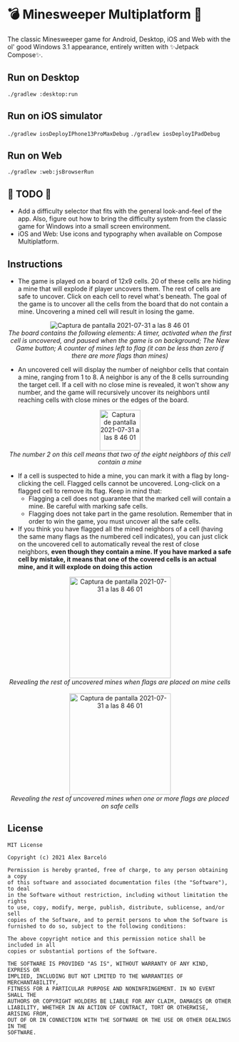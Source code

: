 # :bomb: Minesweeper Multiplatform :triangular_flag_on_post:
The classic Minesweeper game for Android, Desktop, iOS and Web with the ol' good Windows 3.1 appearance, entirely written with :sparkles:Jetpack Compose:sparkles:.

## Run on Desktop
`./gradlew :desktop:run`

## Run on iOS simulator
`./gradlew iosDeployIPhone13ProMaxDebug`
`./gradlew iosDeployIPadDebug`

## Run on Web
`./gradlew :web:jsBrowserRun`

## 🚧 TODO 🚧
- Add a difficulty selector that fits with the general look-and-feel of the app. Also, figure out how to bring the difficulty system from the classic game for Windows into a small screen environment.
- iOS and Web: Use icons and typography when available on Compose Multiplatform.

## Instructions
 - The game is played on a board of 12x9 cells. 20 of these cells are hiding a mine that will explode if player uncovers them. The rest of cells are safe to uncover. Click on each cell to revel what's beneath. The goal of the game is to uncover all the cells from the board that do not contain a mine. Uncovering a mined cell will result in losing the game.
 <p align="center">
  <img alt="Captura de pantalla 2021-07-31 a las 8 46 01" src="https://user-images.githubusercontent.com/7533710/127735670-7966298e-5c6e-42fd-96b9-a10697fc02b4.png">
  <br>
  <i>The board contains the following elements: A timer, activated when the first cell is uncovered, and paused when the game is on background; The New Game button; A counter of mines left to flag (it can be less than zero if there are more flags than mines) </i>
</p>
 
 - An uncovered cell will display the number of neighbor cells that contain a mine, ranging from 1 to 8. A neighbor is any of the 8 cells surrounding the target cell. If a cell with no close mine is revealed, it won't show any number, and the game will recursively uncover its neighbors until reaching cells with close mines or the edges of the board. 
<p align="center">
  <img width="91" alt="Captura de pantalla 2021-07-31 a las 8 46 01" src="https://user-images.githubusercontent.com/7533710/127731669-52385f72-90e8-4212-b4bb-b8710360f4ed.png">
  <br>
  <i>The number 2 on this cell means that two of the eight neighbors of this cell contain a mine</i>
</p>

 - If a cell is suspected to hide a mine, you can mark it with a flag by long-clicking the cell. Flagged cells cannot be uncovered. Long-click on a flagged cell to remove its flag. Keep in mind that: 
   - Flagging a cell does not guarantee that the marked cell will contain a mine. Be careful with marking safe cells.
   - Flagging does not take part in the game resolution. Remember that in order to win the game, you must uncover all the safe cells.
 - If you think you have flagged all the mined neighbors of a cell (having the same many flags as the numbered cell indicates), you can just click on the uncovered cell to automatically reveal the rest of close neighbors, <b>even though they contain a mine. If you have marked a safe cell by mistake, it means that one of the covered cells is an actual mine, and it will explode on doing this action</b>
<p align="center">
  <img width="227" alt="Captura de pantalla 2021-07-31 a las 8 46 01" src="https://user-images.githubusercontent.com/7533710/127733929-681c9d8d-3df3-414d-95cf-a386344e999a.png">
  <br>
  <i>Revealing the rest of uncovered mines when flags are placed on mine cells</i>
  <br><br>
  <img width="227" alt="Captura de pantalla 2021-07-31 a las 8 46 01" src="https://user-images.githubusercontent.com/7533710/127733846-edc5e617-1218-4413-b79c-5f0f3daf9540.png">
  <br>
  <i>Revealing the rest of uncovered mines when one or more flags are placed on safe cells</i>
</p>

## License
```
MIT License

Copyright (c) 2021 Alex Barceló

Permission is hereby granted, free of charge, to any person obtaining a copy
of this software and associated documentation files (the "Software"), to deal
in the Software without restriction, including without limitation the rights
to use, copy, modify, merge, publish, distribute, sublicense, and/or sell
copies of the Software, and to permit persons to whom the Software is
furnished to do so, subject to the following conditions:

The above copyright notice and this permission notice shall be included in all
copies or substantial portions of the Software.

THE SOFTWARE IS PROVIDED "AS IS", WITHOUT WARRANTY OF ANY KIND, EXPRESS OR
IMPLIED, INCLUDING BUT NOT LIMITED TO THE WARRANTIES OF MERCHANTABILITY,
FITNESS FOR A PARTICULAR PURPOSE AND NONINFRINGEMENT. IN NO EVENT SHALL THE
AUTHORS OR COPYRIGHT HOLDERS BE LIABLE FOR ANY CLAIM, DAMAGES OR OTHER
LIABILITY, WHETHER IN AN ACTION OF CONTRACT, TORT OR OTHERWISE, ARISING FROM,
OUT OF OR IN CONNECTION WITH THE SOFTWARE OR THE USE OR OTHER DEALINGS IN THE
SOFTWARE.
```
